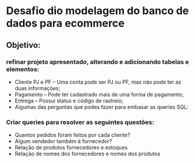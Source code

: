 # Desafio dio modelagem do banco de dados para ecommerce

## Objetivo:

### refinar projeto apresentado, alterando e adicionando tabelas e elementos:

- Cliente PJ e PF – Uma conta pode ser PJ ou PF, mas não pode ter as duas informações;
- Pagamento – Pode ter cadastrado mais de uma forma de pagamento;
- Entrega – Possui status e código de rastreio;
- Algumas das perguntas que podes fazer para embasar as queries SQL:

### Criar queries para resolver as seguintes questões:

- Quantos pedidos foram feitos por cada cliente?
- Algum vendedor também é fornecedor?
- Relação de produtos fornecedores e estoques
- Relação de nomes dos fornecedores e nomes dos produtos
